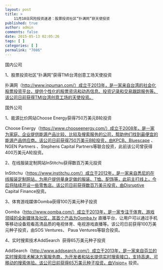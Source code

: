 ```yaml
---
layout: post
title: >
    11月10日风险投资速递：股票投资社区“扑满网”获天使投资
published: true
author: admin
comments: false
date: 2015-05-13 02:05:26
tags: [ ]
categories: [ ]
permalink: "7086"
---
```



国内公司

1、股票投资社区“扑满网”获得TMI台湾创意工场天使投资

扑满网（http://www.inpuman.com/）成立于2013年，是一家来自台湾的社会化股票投资平台，提供个性化的股票资讯和动态信息、投资记录和交易跟踪服务等。该公司日前获得TMI台湾创意工场的天使投资。

国外公司

1、能源比价网站Choose Energy获得750万美元B轮投资

Choose Energy（https://www.chooseenergy.com/）成立于2008年，是一家为家庭、企业提供能源产品比较、比较及搜索服务的公司，帮助他们找到最便宜的能源产品供应商。该公司日前获得750万美元B轮投资，由KPCB、Bluescape 、NGEN Partners 、Stephens Capital Partners等联合投资，此前该公司曾获得400万美元A轮投资。

2、在线服装定制网站InStitchu获得数百万美元投资

InStitchu（https://www.institchu.com/）成立于2012年，是一家来自悉尼的在线服装定制网站，为用户提供量身定做的服装、T恤、配饰等，此前主打线上，今后将陆续开设一些零售店。该公司日前获得数百万美元投资，由Disruptive Capital Finance投资。

3、体育游戏媒体Oomba获得100万美元种子投资

Oomba（http://www.oomba.com/）成立于2013年，是一家专注于体育、游戏领域的全新媒体及社区，其首个产品为Oomba.tv 直播平台，让用户可以通过手机等移动设备观看高清品质的电视体育、电视游戏直播等。该公司日前获得100万美元种子投资，由SOS Ventures、 Paua Ventures等联合投资。

4、实时搜索技术AddSearch  获得65万美元种子投资

AddSearch（http://www.addsearch.com/）成立于2013年，是一家来自芬兰的实时搜索技术解决方案服务商，为开发者和站长提供实时搜索接口，支持高速、可移动的搜索体验。该公司日前获得65万美元种子投资，由Vision+ 投资。